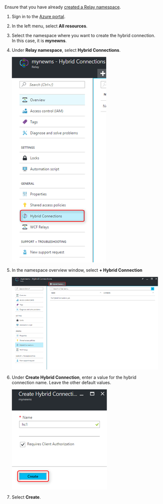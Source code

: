 Ensure that you have already [created a Relay namespace][namespace-how-to].

1. Sign in to the [Azure portal](https://portal.azure.com).
2. In the left menu, select **All resources**.
3. Select the namespace where you want to create the hybrid connection. In this case, it is **mynewns**.
   
4. Under **Relay namespace**, select **Hybrid Connections**.

    ![Create a hybrid connection](./media/relay-create-hybrid-connection-portal/create-hc-1.png)

5. In the namespace overview window, select **+ Hybrid Connection**
   
    ![Select the hybrid connection](./media/relay-create-hybrid-connection-portal/create-hc-2.png)
5. Under **Create Hybrid Connection**, enter a value for the hybrid connection name. Leave the other default values.
   
    ![Select New](./media/relay-create-hybrid-connection-portal/create-hc-3.png)
6. Select **Create**.

[namespace-how-to]: ../articles/service-bus-relay/relay-create-namespace-portal.md 